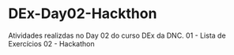# DEx-Day02-Hackthon
Atividades realizdas no Day 02 do curso DEx da DNC.
01 - Lista de Exercícios
02 - Hackathon
